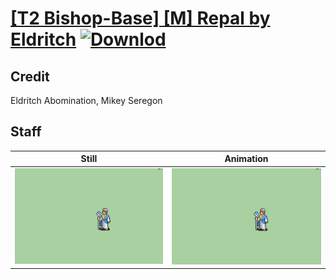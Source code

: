 # [\[T2 Bishop-Base\] \[M\] Repal by Eldritch](./) [![Downlod](https://img.shields.io/badge/Download--red?style=social&logo=github)](https://minhaskamal.github.io/DownGit/#/home?url=https://github.com/Klokinator/FE-Repo/tree/main/Battle%20Animations%2FMagi%20-%20Holy-Type%2F%5BT2%20Bishop-Base%5D%20%5BM%5D%20Repal%20by%20Eldritch%2F7.%20Staff)

## Credit

Eldritch Abomination, Mikey Seregon

## Staff

| Still | Animation |
| :---: | :-------: |
| ![Staff still](./Staff_000.png) | ![Staff animation](./Staff.gif) |
